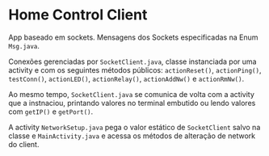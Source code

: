 # Home Control Client

App baseado em sockets. Mensagens dos Sockets especificadas na Enum `Msg.java`.

Conexões gerenciadas por `SocketClient.java`, classe instanciada por uma activity e com os
seguintes métodos públicos: `actionReset()`, `actionPing()`, `testConn()`, `actionLED()`,
`actionRelay()`, `actionAddNw()` e `actionRmNw()`.

Ao mesmo tempo, `SocketClient.java` se comunica de volta com a activity que a instnaciou,
printando valores no terminal embutido ou lendo valores com `getIP()` e `getPort()`.

A activity `NetworkSetup.java` pega o valor estático de `SocketClient` salvo na classe e
`MainActivity.java` e acessa os métodos de alteração de network do client.